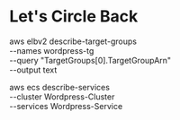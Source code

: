 # Let's Circle Back

aws elbv2 describe-target-groups \
    --names wordpress-tg \
    --query "TargetGroups[0].TargetGroupArn" \
    --output text


aws ecs describe-services \
    --cluster Wordpress-Cluster \
    --services Wordpress-Service
